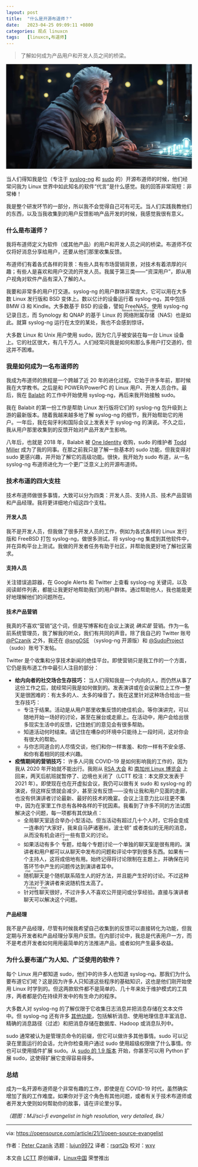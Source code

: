 ```yaml
---
layout: post
title:	"什么是开源布道师？"
date:	2023-04-25 09:09:11 +0800 
categories:	观点 linuxcn 
tags:	[linuxcn,布道师]
---
```




> 
> 了解如何成为产品用户和开发人员之间的桥梁。
> 
> 
> 


![](/Asserts/Images/album/202304/25/090825y2fss1oesohbslf2.jpg "Teamwork starts with communication ")


当人们得知我是位（专注于 [syslog-ng](https://www.syslog-ng.com/) 和 [sudo](https://www.sudo.ws/) 的）开源布道师的时候，他们经常问我为 Linux 世界中如此知名的软件“代言”是什么感觉。我的回答非常简短：非常棒！


我是整个研发环节的一部分，所以我不会觉得自己可有可无。当人们实践我教他们的东西，以及当我收集到的用户反馈影响产品开发的时候，我感觉我很有意义。


### 什么是布道师？


我将布道师定义为软件（或其他产品）的用户和开发人员之间的桥梁。布道师不仅仅将好消息分享给用户，还要从他们那里收集反馈。


布道师们有着各式各样的背景：有些人具有市场营销背景，对技术有着浓厚的兴趣；有些人是喜欢和用户交流的开发人员。我属于第三类——“资深用户”，即从用户视角对软件产品有深入了解的人。


我要和非常多的用户打交道。syslog-ng 的用户群体非常庞大，它可以用在大多数 Linux 发行版和 BSD 变体上。数以亿计的设备运行着 syslog-ng，其中包括 BMW i3 和 Kindle。大多数基于 BSD 的设备，譬如 FreeNAS，使用 syslog-ng 记录日志，而 Synology 和 QNAP 的基于 Linux 的<ruby> 网络附属存储 <rt>  Network Attached Storage </rt></ruby>（NAS）也是如此。就算 syslog-ng 运行在太空的某处，我也不会感到惊讶。


大多数 Linux 和 Unix 用户使用 sudo，因为它几乎被安装在每一台 Linux 设备上。它的社区很大，有几千万人。人们经常问我是如何和那么多用户打交道的，但这并不困难。


### 我是如何成为一名布道师的


我成为布道师的旅程是一个跨越了近 20 年的进化过程。它始于许多年前，那时候我在大学教书。之后是和 POWER/PowerPC 的 Linux 用户、开发人员合作。最后，我在 [Balabit](https://en.wikipedia.org/wiki/Balabit) 的工作中开始使用 syslog-ng，再后来我开始接触 sudo。


我在 Balabit 的第一份工作是帮助 Linux 发行版将它们的 syslog-ng 包升级到上游的最新版本。随着我越来越多地了解 syslog-ng 的细节，我开始帮助它的用户。一年后，我在匈牙利和国际会议上发表关于 syslog-ng 的演说。不久之后，我从用户那里收集到的反馈开始对产品开发产生影响。


八年后，也就是 2018 年，Balabit 被 [One Identity](https://www.oneidentity.com/) 收购，sudo 的维护者 [Todd Miller](https://www.linkedin.com/in/millert/) 成为了我的同事。在那之前我只是了解一些基本的 sudo 功能，但我变得对 sudo 更感兴趣，并开始了解它的高级功能。很快，我开始为 sudo 布道，从一名 syslog-ng 布道师进化为一个更广泛意义上的开源布道师。


### 技术布道的四大支柱


技术布道师做很多事情，大致可以分为四类：开发人员、支持人员、技术产品营销和产品经理。我将更详细地介绍这四个支柱。


#### 开发人员


我不是开发人员，但我做了很多开发人员的工作，例如为各式各样的 Linux 发行版和 FreeBSD 打包 syslog-ng，做很多测试，将 syslog-ng 集成到其他软件中，并在异构平台上测试。我做的开发者任务有助于社区，并帮助我更好地了解社区需求。


#### 支持人员


关注错误追踪器，在 Google Alerts 和 Twitter 上查看 syslog-ng 关键词，以及阅读邮件列表，都能让我更好地帮助我们的用户群体。通过帮助他人，我也能能更好地理解他们的问题所在。


#### 技术产品营销


我真的不喜欢“营销”这个词，但是写博客和在会议上演说 *确实是* 营销。作为一名前系统管理员，我了解我的听众，我们有共同的声音。除了我自己的 Twitter 账号 [@PCzanik](https://twitter.com/PCzanik) 之外，我还在 [@sngOSE](https://twitter.com/sngose) （syslog-ng 开源版）和 [@SudoProject](https://twitter.com/SudoProject) （sudo）账号下发帖。


Twitter 是个收集和分享技术新闻的绝佳平台。即使营销只是我工作的一个方面，它仍是我布道工作中最引人注目的部分：


* **给内向者的社交场合生存技巧：** 当人们得知我是一个内向的人，而仍然从事了这份工作之后，就经常问我是如何做到的。发表演讲或在会议展位上工作一整天是很困难的：有太多的人、太多的噪音了。我在这里针对这种场合给出一些生存技巧：
	+ 专注于结果。活动是从用户那里收集反馈的绝佳机会。等你演讲完，可以随地开始一场好的讨论，甚至在展台或走廊上。在活动中，用户会给出很多现实生活中的反馈，记住她们的意见会有很多帮助。
	+ 知道活动何时结束。请记住在嘈杂的环境中只能待上一段时间，这对你会有很大的帮助。
	+ 与你志同道合的人尽情交谈，他们和你一样害羞、和你一样有不安全感、和你有着相同的技术兴趣。
* **疫情期间的营销技巧：** 许多人问我 COVID-19 是如何影响我的工作的，因为我从 2020 年开始就不能出行。我刚从 [RSA 大会](https://www.rsaconference.com/usa/us-2020) 和 [南加州 Linux 博览会](https://www.socallinuxexpo.org/scale/18x) 上回来，两天后航班就暂停了、边境也关闭了（LCTT 校注：本文原文发表于 2021 年）。即使现在也在开虚拟会议，我仍可以做有关 sudo 和 syslog-ng 的演说，但这样反馈就会减少，甚至没有反馈——没有让我和用户见面的走廊，也没有供演讲者讨论最新、最好的技术的晚宴。会议上注意力比以往更不集中，因为在家里工作总有各种各样的干扰因素。我看到了许多不同的方法试图解决这个问题，每一项都有其优缺点：
	+ 全局聊天室适合举办小型活动。但当活动有超过几十个人时，它将会变成一连串的“大家好，我来自马萨诸塞州，波士顿” 或者类似的无用的消息，从而没有机会进行一些有意义的讨论。
	+ 如果活动有多个<ruby> 专题 <rt>  track </rt></ruby>，给每个专题讨论一个单独的聊天室是很有用的。演讲者和用户都可以从聊天中发布的问题和评论中学到很多东西。如果有一个主持人，这将成倍地有用。始终记得将讨论限制在主题上，并确保在问答环节中产生的问题传达到演讲者耳中。
	+ <ruby> 随机聊天 <rt>  chat roulette </rt></ruby>是个随机联系陌生人的好方法，并且能产生好的讨论。不过这种方法对于演讲者来说随机性太高了。
	+ <ruby> 针对性聊天 <rt>  Tracking chats </rt></ruby>很好，不过许多人不喜欢公开提问或分享经验。直接与演讲者聊天可以解决这个问题。


#### 产品经理


我不是产品经理，尽管有时候我希望自己收集到的反馈可以直接转化为功能，但我定期与开发者和产品经理分享用户反馈。在内部讨论中，我总是代表用户一方，而不是考虑开发者如何用用最简单的方法推进产品，或者如何产生最多收益。


### 为什么要布道广为人知、广泛使用的软件？


每个 Linux 用户都知道 sudo，他们中的许多人也知道 syslog-ng。那我们为什么要布道它们呢？这是因为许多人只知道这些程序的基础知识，这也是他们刚开始使用 Linux 时学到的。但这两款软件都不是简单的、几十年来处于维护模式的工具序，两者都是仍在持续开发中的有生命力的程序。


大多数人对 syslog-ng 的了解仅限于它收集日志消息并把消息存储在文本文件中。但 syslog-ng 还有许多 [其他功能](https://www.syslog-ng.com/community/b/blog/posts/building-blocks-of-syslog-ng)，包括解析消息、使用地理信息丰富消息、精确的消息路径（过滤）和把消息存储在数据库、Hadoop 或消息队列中。


sudo 通常被认为是管理员命令的前缀，但它可以做许多其他事情。sudo 可以记录在里面运行的会话，允许你检查用户通过 sudo 使用超级权限做了什么事情。你也可以使用插件扩展 sudo。从 [sudo 的 1.9 版本](https://opensource.com/article/20/10/sudo-19) 开始，你甚至可以用 Python 扩展 sudo，这使得扩展它变得容易得多。


### 总结


成为一名开源布道师是个非常有趣的工作，即使是在 COVID-19 时代，虽然确实增加了我的工作难度。如果你对于这个角色有其他问题，或者有关于技术布道师或者开发大使则如何帮助你的故事，请在评论里分享。


*（题图：MJ/sci-fi evangelist in high resolution, very detailed, 8k）*




---


via: <https://opensource.com/article/21/1/open-source-evangelist>


作者：[Peter Czanik](https://opensource.com/users/czanik) 选题：[lujun9972](https://github.com/lujun9972) 译者：[rsqrt2b](https://github.com/rsqrt2b) 校对：[wxy](https://github.com/wxy)


本文由 [LCTT](https://github.com/LCTT/TranslateProject) 原创编译，[Linux中国](https://linux.cn/) 荣誉推出
